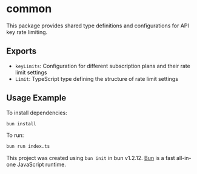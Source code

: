 # common

This package provides shared type definitions and configurations for API key rate limiting.

## Exports

- `keyLimits`: Configuration for different subscription plans and their rate limit settings
- `Limit`: TypeScript type defining the structure of rate limit settings

## Usage Example


To install dependencies:

```bash
bun install
```

To run:

```bash
bun run index.ts
```

This project was created using `bun init` in bun v1.2.12. [Bun](https://bun.sh) is a fast all-in-one JavaScript runtime.
